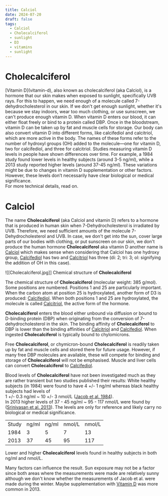 ```yaml
---
title: Calciol
date: 2024-07-20
draft: false
tags:
  - Calciol
  - Cholecalciferol
  - sunlight
  - D3
  - vitamins
  - sunlight
---
```

# Cholecalciferol
<div class="abstract">
[Vitamin D](vitamin-d), also known as cholecalciferol (aka Calciol), is a hormone that our skin makes when exposed to sunlight, specifically UVB rays. For this to happen, we need enough of a molecule called 7-dehydrocholesterol in our skin. If we don't get enough sunlight, whether it's because we stay indoors, wear too much clothing, or use sunscreen, we can't produce enough vitamin D.  
When vitamin D enters our blood, it can either float freely or bind to a protein called DBP. Once in the bloodstream, vitamin D can be taken up by fat and muscle cells for storage. Our body can also convert vitamin D into different forms, like calcifediol and calcitriol, which are more active in the body. The names of these forms refer to the number of hydroxyl groups (OH) added to the molecule—one for vitamin D, two for calcifediol, and three for calcitriol.  
Studies measuring vitamin D levels in people have shown differences over time. For example, a 1984 study found lower levels in healthy subjects (around 3-5 ng/ml), while a 2013 study reported higher levels (around 37-45 ng/ml). These variations might be due to changes in vitamin D supplementation or other factors. However, these levels don’t necessarily have clear biological or medical significance.
<div class="centered">
For more technical details, read on.
</div></div>

# Calciol
The name **Cholecalciferol** (aka Calciol and vitamin D) refers to a hormone that is produced in human skin when 7-Dehydrocholesterol is irradiated by UVB. Therefore, we need sufficient amounts of the molecule 7-Dehydrocholesterol and UVB. In case, we don't get into the sun, cover large parts of our bodies with clothing, or put sunscreen on our skin, we don't produce the human hormone **Cholecalciferol** aka vitamin D another name is [Calciol](https://pubchem.ncbi.nlm.nih.gov/compound/cholecalciferol) which makes sense when considering that Calciol has one hydroxy group, [Calcifediol](calcifediol) has two and [Calcitriol](calcitriol) has three (di: 2; tri: 3; ol: signifying the addition of OH in this case).

![[Cholecalciferol.jpg]]
Chemical structure of **Cholecalciferol**


The chemical structure of **Cholecalciferol** (molecular weight: 385 g/mol). Some positions are numbered. Positions 1 and 25 are particularly important. When the carbon atom at position 25 is hydroxylated, another form of D3 is produced: [Calcifediol](calcifediol). When both positions 1 and 25 are hydroxylated, the molecule is called [Calcitriol](calcitriol), the active form of the hormone.

**Cholecalciferol** enters the blood either unbound via diffusion or bound to D-binding protein (DBP) when originating from the conversion of 7-dehydrocholesterol in the skin. The binding affinity of **Cholecalciferol** to DBP is lower than the binding affinities of [Calcitriol](calcitriol) and [Calcifediol](calcifediol). When ingested **Cholecalciferol** is typically bound to chylomicrons.

Free **Cholecalciferol**, or chymicron-bound **Cholecalciferol** is readily taken up by fat and muscle cells and stored there for future usage. However, if many free DBP molecules are available, these will compete for binding and storage of **Cholecalciferol** will not be emphasised. Muscle and liver cells can convert **Cholecalciferol** to [Calcifediol](calcifediol).

Blood levels of **Cholecalciferol** have not been investigated much as they are rather transient but two studies published their results: White healthy subjects (in 1984) were found to have 4 +/- 1 ng/ml whereas black healthy subjects had levels of  
1 +/- 0.3 ng/ml ~ 10 +/- 3 nmol/L ([Jacob et al. 1984](https://doi.org/10.1093/jn%2f114.7.1313)).  
In 2013 higher levels of 37 - 45 ng/ml ~ 95 - 117 nmol/L were found by ([Srinivasan et al. 2013](https://doi.org/10.1016/j.nut.2013.03.018)). The levels are only for reference and likely carry no biological or medical significance.

|   |   |   |   |   |
|---|---|---|---|---|
|Study|ng/ml|ng/ml|nmol/L|nmol/L|
|1984|3|5|7|13|
|2013|37|45|95|117|

Lower and higher **Cholecalciferol** levels found in healthy subjects in both ng/ml and nmol/L.

Many factors can influence the result. Sun exposure may not be a factor since both areas where the measurements were made are relatively sunny although we don't know whether the measurements of Jacob et al. were made during the winter. Maybe supplementation with [Vitamin D](vitamin-d) was more common in 2013.